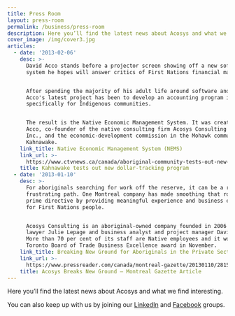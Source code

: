 ```yaml
---
title: Press Room
layout: press-room
permalink: /business/press-room
description: Here you’ll find the latest news about Acosys and what we find interesting.
cover_image: /img/cover3.jpg
articles:
  - date: '2013-02-06'
    desc: >-
      David Acco stands before a projector screen showing off a new software
      system he hopes will answer critics of First Nations financial management.


      After spending the majority of his adult life around software and IT,
      Acco's latest project has been to develop an accounting program intended
      specifically for Indigenous communities.


      The result is the Native Economic Management System. It was created by
      Acco, co-founder of the native consulting firm Acosys Consulting Services
      Inc., and the economic-development commission in the Mohawk community of
      Kahnawake.
    link_title: Native Economic Management System (NEMS)
    link_url: >-
      https://www.ctvnews.ca/canada/aboriginal-community-tests-out-new-dollar-tracking-program-1.1307412
    title: Kahnawake tests out new dollar-tracking program
  - date: '2013-01-10'
    desc: >-
      For aboriginals searching for work off the reserve, it can be a rocky,
      frustrating path. One Montreal company has made smoothing that road its
      prime directive by providing meaningful experience and business education
      for First Nations people.


      Acosys Consulting is an aboriginal-owned company founded in 2006 by labour
      lawyer Julie Lepage and business analyst and project manager David Acco.
      More than 70 per cent of its staff are Native employees and it won the
      Toronto Board of Trade Business Excellence award in November.
    link_title: Breaking New Ground for Aboriginals in the Private Sector
    link_url: >-
      https://www.pressreader.com/canada/montreal-gazette/20130110/281552288208738
    title: Acosys Breaks New Ground – Montreal Gazette Article
---
```


Here you’ll find the latest news about Acosys and what we find interesting.

You can also keep up with us by joining our [LinkedIn]({{site.data.settings.url_linkedin}}) and [Facebook]({{site.data.settings.url_facebook}}) groups.
